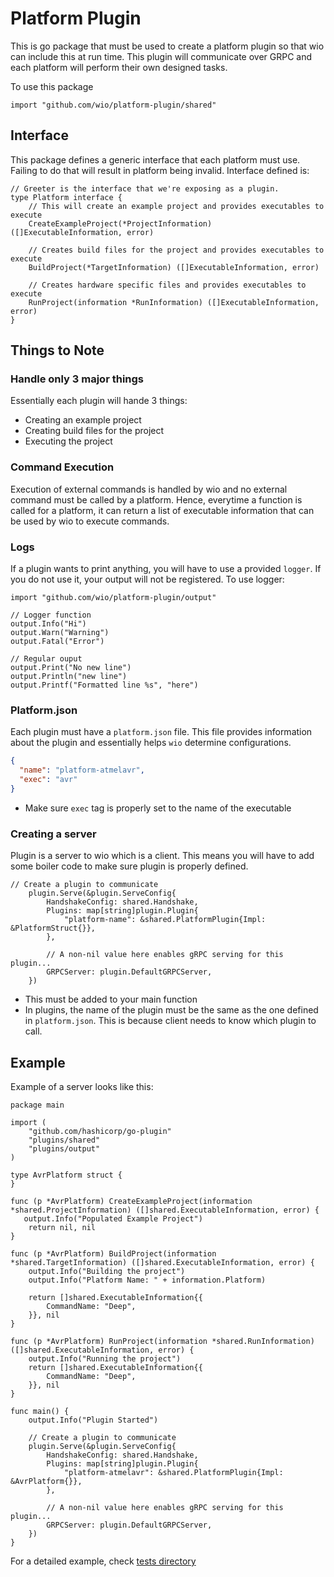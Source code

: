 # Platform Plugin

This is go package that must be used to create a platform plugin so that wio can include this at run time.
This plugin will communicate over GRPC and each platform will perform their own designed tasks.

To use this package
```golang
import "github.com/wio/platform-plugin/shared"
```

## Interface
This package defines a generic interface that each platform must use. Failing to do that will result in platform being invalid.
Interface defined is:
```golang
// Greeter is the interface that we're exposing as a plugin.
type Platform interface {
    // This will create an example project and provides executables to execute
    CreateExampleProject(*ProjectInformation) ([]ExecutableInformation, error)

    // Creates build files for the project and provides executables to execute
    BuildProject(*TargetInformation) ([]ExecutableInformation, error)

    // Creates hardware specific files and provides executables to execute
    RunProject(information *RunInformation) ([]ExecutableInformation, error)
}
```

## Things to Note
### Handle only 3 major things
Essentially each plugin will hande 3 things:
* Creating an example project
* Creating build files for the project
* Executing the project

### Command Execution
Execution of external commands is handled by wio and no external command must be called by a platform. Hence, everytime a function is called for a platform, it can return a list of executable information that can be used by wio to execute commands.

### Logs
If a plugin wants to print anything, you will have to use a provided `logger`. If you do not use it, your output will not be registered. To use logger:
```golang
import "github.com/wio/platform-plugin/output"

// Logger function
output.Info("Hi")
output.Warn("Warning")
output.Fatal("Error")

// Regular ouput
output.Print("No new line")
output.Println("new line")
output.Printf("Formatted line %s", "here")
```

### Platform.json
Each plugin must have a `platform.json` file. This file provides information about the plugin and essentially helps `wio` determine configurations.

```json
{
  "name": "platform-atmelavr",
  "exec": "avr"
}
```
* Make sure `exec` tag is properly set to the name of the executable

### Creating a server
Plugin is a server to wio which is a client. This means you will have to add some boiler code to make sure plugin is properly defined.
```golang
// Create a plugin to communicate
    plugin.Serve(&plugin.ServeConfig{
        HandshakeConfig: shared.Handshake,
        Plugins: map[string]plugin.Plugin{
            "platform-name": &shared.PlatformPlugin{Impl: &PlatformStruct{}},
        },

        // A non-nil value here enables gRPC serving for this plugin...
        GRPCServer: plugin.DefaultGRPCServer,
    })
```
* This must be added to your main function
* In plugins, the name of the plugin must be the same as the one defined in `platform.json`. This is because client needs to know which plugin to call.


## Example
Example of a server looks like this:
```golang
package main

import (
    "github.com/hashicorp/go-plugin"
    "plugins/shared"
    "plugins/output"
)

type AvrPlatform struct {
}

func (p *AvrPlatform) CreateExampleProject(information *shared.ProjectInformation) ([]shared.ExecutableInformation, error) {
   output.Info("Populated Example Project")
    return nil, nil
}

func (p *AvrPlatform) BuildProject(information *shared.TargetInformation) ([]shared.ExecutableInformation, error) {
    output.Info("Building the project")
    output.Info("Platform Name: " + information.Platform)

    return []shared.ExecutableInformation{{
        CommandName: "Deep",
    }}, nil
}

func (p *AvrPlatform) RunProject(information *shared.RunInformation) ([]shared.ExecutableInformation, error) {
    output.Info("Running the project")
    return []shared.ExecutableInformation{{
        CommandName: "Deep",
    }}, nil
}

func main() {
    output.Info("Plugin Started")

    // Create a plugin to communicate
    plugin.Serve(&plugin.ServeConfig{
        HandshakeConfig: shared.Handshake,
        Plugins: map[string]plugin.Plugin{
            "platform-atmelavr": &shared.PlatformPlugin{Impl: &AvrPlatform{}},
        },

        // A non-nil value here enables gRPC serving for this plugin...
        GRPCServer: plugin.DefaultGRPCServer,
    })
}

```

For a detailed example, check [tests directory](https://github.com/wio/platform-plugin/tree/master/tests/)
